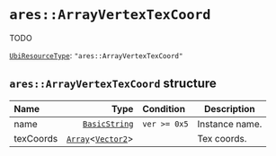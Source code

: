 # `ares::ArrayVertexTexCoord`

TODO

[`UbiResourceType`](./index.md#ubiresourcetype-string): `"ares::ArrayVertexTexCoord"`

## `ares::ArrayVertexTexCoord` structure

| Name | Type | Condition | Description |
| :-- | --: | :-- | --- |
| name | [`BasicString`](../base.md#basicstring-structure) | `ver >= 0x5` | Instance name. |
| texCoords | [`Array`](../base.md#array-structure)<[`Vector2`](../base.md#vector2-structure)> |  | Tex coords. |
